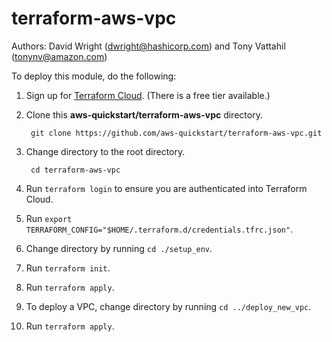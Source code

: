 # terraform-aws-vpc
Authors: David Wright (dwright@hashicorp.com) and Tony Vattahil (tonynv@amazon.com)  

To deploy this module, do the following:
1. Sign up for [Terraform Cloud](https://app.terraform.io/signup/account). (There is a free tier available.)
2. Clone this **aws-quickstart/terraform-aws-vpc** directory.

        git clone https://github.com/aws-quickstart/terraform-aws-vpc.git

3. Change directory to the root directory.

        cd terraform-aws-vpc

4. Run `terraform login` to ensure you are authenticated into Terraform Cloud.
5. Run `export TERRAFORM_CONFIG="$HOME/.terraform.d/credentials.tfrc.json"`.
6. Change directory by running `cd ./setup_env`.
7. Run `terraform init`.
8. Run `terraform apply`.
9. To deploy a VPC, change directory by running `cd ../deploy_new_vpc`.
10. Run `terraform apply`.
